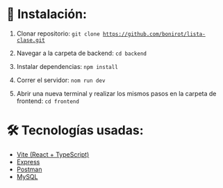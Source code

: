 # 🚀 Instalación:

1. Clonar repositorio:
   <code>git clone https://github.com/bonirot/lista-clase.git</code>

2. Navegar a la carpeta de backend:
   <code>cd backend</code>

3. Instalar dependencias:
   <code>npm install</code>

4. Correr el servidor:
   <code>nom run dev</code>

5. Abrir una nueva terminal y realizar los mismos pasos en la carpeta de frontend:
   <code>cd frontend</code>

# 🛠️ Tecnologías usadas:

- [Vite (React + TypeScript)](https://vite.dev)
- [Express](https://expressjs.com)
- [Postman](https://www.postman.com)
- [MySQL](https://www.mysql.com)
